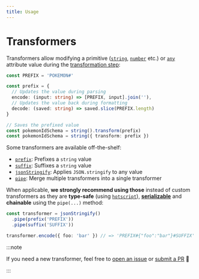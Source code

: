 ```yaml
---
title: Usage
---
```


# Transformers

Transformers allow modifying a primitive ([`string`](../9-string/index.md), [`number`](../8-number/index.md) etc.) or [`any`](../5-any/index.md) attribute value during the [transformation step](../17-actions/1-parse.md):

```ts
const PREFIX = 'POKEMON#'

const prefix = {
  // Updates the value during parsing
  encode: (input: string) => [PREFIX, input].join(''),
  // Updates the value back during formatting
  decode: (saved: string) => saved.slice(PREFIX.length)
}

// Saves the prefixed value
const pokemonIdSchema = string().transform(prefix)
const pokemonIdSchema = string({ transform: prefix })
```

Some transformers are available off-the-shelf:

- [`prefix`](./2-prefix.md): Prefixes a `string` value
- [`suffix`](./3-suffix.md): Suffixes a `string` value
- [`jsonStringify`](./4-json-stringify.md): Applies `JSON.stringify` to any value
- [`pipe`](./5-pipe.md): Merge multiple transformers into a single transformer

When applicable, **we strongly recommend using those** instead of custom transformers as they are **type-safe** (using [`hotscript`](https://github.com/gvergnaud/hotscript)), [**serializable**](../17-actions/3-dto.md) and **chainable** using the `pipe(...)` method:

```ts
const transformer = jsonStringify()
  .pipe(prefix('PREFIX'))
  .pipe(suffix('SUFFIX'))

transformer.encode({ foo: 'bar' }) // => 'PREFIX#{"foo":"bar"}#SUFFIX'
```

:::note

If you need a new transformer, feel free to [open an issue](https://github.com/dynamodb-toolbox/dynamodb-toolbox/issues) or [submit a PR](https://github.com/dynamodb-toolbox/dynamodb-toolbox/pulls) 🤗

:::
